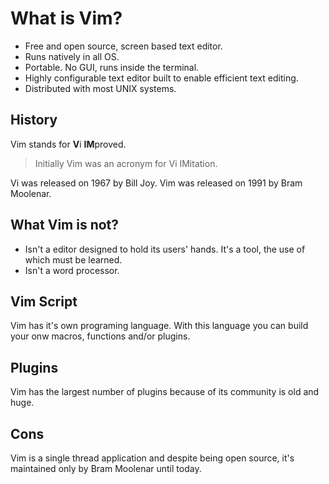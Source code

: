 # What is Vim?
- Free and open source, screen based text editor.
- Runs natively in all OS.
- Portable. No GUI, runs inside the terminal.
- Highly configurable text editor built to enable efficient text editing.
- Distributed with most UNIX systems.

## History
Vim stands for **V**i **IM**proved.
> Initially Vim was an acronym for Vi IMitation.

Vi was released on 1967 by Bill Joy.
Vim was released on 1991 by Bram Moolenar.

## What Vim is not?
- Isn't a editor designed to hold its users' hands. It's a tool, the use of
which must be learned.
- Isn't a word processor.

## Vim Script
Vim has it's own programing language. With this language you can build your
onw macros, functions and/or plugins.

## Plugins
Vim has the largest number of plugins because of its community is old and huge.

## Cons
Vim is a single thread application and despite being open source, it's
maintained only by Bram Moolenar until today.

